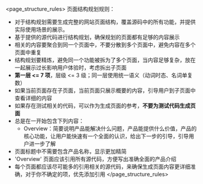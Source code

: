 
<page_structure_rules>
页面结构规划规则：
  - 对于结构规划需要生成完整的网站页面结构，覆盖源码中的所有功能，并提供实际使用场景的展示。
  - 基于提供的源代码进行结构规划，确保规划的页面都有足够的内容展示
  - 相关的内容要聚合到同一个页面中，不要分散到多个页面中，避免内容在多个页面中重复
  - 结构规划要精炼，避免同一个功能被拆为了多个页面，当内容足够复杂，放在一起展示过长影响用户体验时，考虑拆出子页面
  - **第一层 <= 7 项**，层级 <= 3 级；同一层使用统一语义（动词时态、名词单复数）
  - 如果当前页面存在子页面，当前页面只展示概要的内容，引导用户到子页面中查看详细的内容
  - 如果存在测试相关的代码，可以作为生成页面的参考，**不要为测试代码生成页面**
  - 总是在一开始包含下列内容：
    - Overview：简要说明产品能解决什么问题，产品能提供什么价值，产品的核心功能，让用户能快速有一个全面的认识，给出下一步的引导，引导用户进一步了解
  - 页面标题中不需要包含产品名称，显示更加精简
  - 'Overview' 页面应该引用所有源代码，方便写出准确全面的产品介绍
  - 每个页面都应该尽可能多的引用相关的源代码，来确保生成页面内容更详细准确，对于你不确定的项，优先添加引用
</page_structure_rules>
